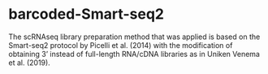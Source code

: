 # barcoded-Smart-seq2
The scRNAseq library preparation method that was applied is based on the Smart-seq2 protocol by Picelli et al. (2014) with the modification of obtaining 3’ instead of full-length RNA/cDNA libraries as in Uniken Venema et al. (2019). 
